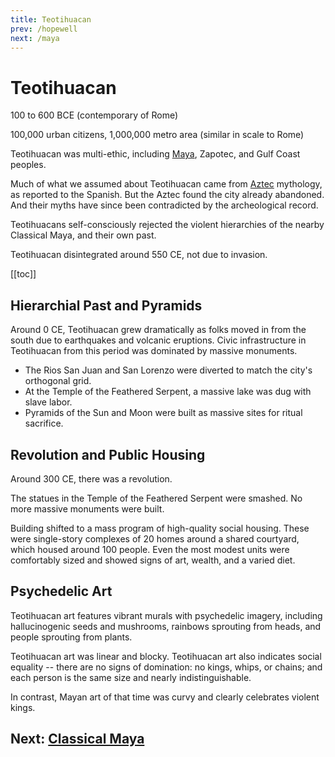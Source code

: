```yaml
---
title: Teotihuacan
prev: /hopewell
next: /maya
---
```


# Teotihuacan

100 to 600 BCE (contemporary of Rome)

100,000 urban citizens, 1,000,000 metro area (similar in scale to Rome)

Teotihuacan was multi-ethic, including [Maya](/maya), Zapotec, and Gulf Coast peoples.

Much of what we assumed about Teotihuacan came from [Aztec](/aztec) mythology, as reported to the Spanish.
But the Aztec found the city already abandoned.
And their myths have since been contradicted by the archeological record.

Teotihuacans self-consciously rejected the violent hierarchies of the nearby Classical Maya, and their own past.

Teotihuacan disintegrated around 550 CE, not due to invasion.

[[toc]]

## Hierarchial Past and Pyramids

Around 0 CE, Teotihuacan grew dramatically as folks moved in from the south due to earthquakes and volcanic eruptions.
Civic infrastructure in Teotihuacan from this period was dominated by massive monuments.

- The Rios San Juan and San Lorenzo were diverted to match the city's orthogonal grid.
- At the Temple of the Feathered Serpent, a massive lake was dug with slave labor.
- Pyramids of the Sun and Moon were built as massive sites for ritual sacrifice.

## Revolution and Public Housing

Around 300 CE, there was a revolution.

The statues in the Temple of the Feathered Serpent were smashed.
No more massive monuments were built.

Building shifted to a mass program of high-quality social housing.
These were single-story complexes of 20 homes around a shared courtyard, which housed around 100 people.
Even the most modest units were comfortably sized and showed signs of art, wealth, and a varied diet.

## Psychedelic Art

Teotihuacan art features vibrant murals with psychedelic imagery, including hallucinogenic seeds and mushrooms, rainbows sprouting from heads, and people sprouting from plants.

Teotihuacan art was linear and blocky.
Teotihuacan art also indicates social equality -- there are no signs of domination: no kings, whips, or chains; and each person is the same size and nearly indistinguishable.

In contrast, Mayan art of that time was curvy and clearly celebrates violent kings.

## Next: [Classical Maya](/maya)
